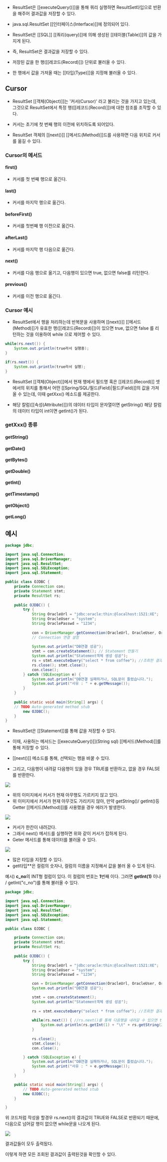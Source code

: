 - ResultSet은 [[executeQuery()]]을 통해 쿼리 실행하면 ResultSet타입으로 반환을 해주어 결과값을 저장할 수 있다.

- java.sql.ResultSet [[인터페이스(Interface)]]에 정의되어 있다.

- ResultSet은 [[SQL]] [[쿼리(query)]]에 의해 생성된 [[테이블(Table)]]의 값을 가지게 된다.

- 즉, ResultSet은 결과값을 저장할 수 있다.
- 저장된 값을 한 행([[레코드(Record)]]) 단위로 불러올 수 있다.
- 한 행에서 값을 가져올 때는 [[타입(Type)]]을 지정해 불러올 수 있다.

## Cursor

- ResultSet [[객체(Object)]]는 '커서(Cursor)' 라고 불리는 것을 가지고 있는데, 그것으로 ResultSet에서 특정 행([[레코드(Record)]])에 대한 참조를 조작할 수 있다.
- 커서는 초기에 첫 번째 행의 이전에 위치하도록 되어있다.

- ResultSet 객체의 [[next()]] [[메서드(Method)]]드를 사용하면 다음 위치로 커서를 옮길 수 있다.

### Cursor의 메서드

#### first()

- 커서를 첫 번째 행으로 옮긴다.
#### last() 

- 커서를 마지막 행으로 옮긴다.
#### beforeFirst()

- 커서를 첫번째 행 이전으로 옮긴다.
#### afterLast()

- 커서를 마지막 행 다음으로 옮긴다.
#### next()

- 커서를 다음 행으로 옮기고, 다음행이 있으면 true, 없으면 false를 리턴한다.
#### previous()

- 커서를 이전 행으로 옮긴다.

### Cursor 예시

- ResultSet에서 행을 처리하는데 반복문을 사용하며 [[next()]] [[메서드(Method)]]가 유효한 행([[레코드(Record)]])이 있으면 true, 없으면 false 를 리턴하는 것을 이용하여 while 으로 제어할 수 있다.

```java
while(rs.next()) {
	System.out.println(true라서 실행중); 
}

if(rs.next()) { 
	System.out.println(true라서 실행); 
}
```

- ResultSet [[객체(Object)]]에서 현재 행에서 필드명 혹은 [[레코드(Record)]] 셋에서의 위치를 통해서 어떤 [[Spring/SQL/필드(Field)|필드(Field)]]의 값을 가져올 수 있는데, 이때 getXxx() 메소드를 제공한다.

- 해당 칼럼([[속성(Attribute)]])의 데이터 타입이 문자열이면 getString() 해당 칼럼의 데이터 타입이 int이면 getInt()가 된다.

### getXxx() 종류

#### getString()

#### getDate()

#### getBytes()

#### getDouble()

#### getInt()

#### getTimestamp()

#### getObject()

#### getLong()


## 예시

```java
package jdbc; 

import java.sql.Connection; 
import java.sql.DriverManager; 
import java.sql.ResultSet; 
import java.sql.SQLException; 
import java.sql.Statement; 

public class OJDBC { 
	private Connection con; 
	private Statement stmt; 
	private ResultSet rs; 
	
	public OJDBC() { 
		try { 
			String OracleUrl = "jdbc:oracle:thin:@localhost:1521:XE"; 
			String OracleUser = "system"; 
			String OraclePasswd = "1234"; 
			
			con = DriverManager.getConnection(OracleUrl, OracleUser, OraclePasswd); 
			// Connection 연결 설정
			
			System.out.println("DB연결 성공"); 
			stmt = con.createStatement(); // Statement 만들기
			System.out.println("Statement객체 생성 성공"); 
			rs = stmt.executeQuery("select * from coffee"); //조회한 결과들을 ResultSet에 rs에 저장한다. 
			rs.close(); stmt.close(); 
			con.close(); 
		} catch (SQLException e) {
			System.out.println("DB연결 실패하거나, SQL문이 틀렸습니다."); 
			System.out.print("사유 : " + e.getMessage()); 
		} 
	} 
	
	public static void main(String[] args) { 
	// TODO Auto-generated method stub 
		new OJDBC(); 
	} 
}
```


- ResultSet은 [[Statement]]를 통해 값을 저장할 수 있다.
- 이때, 사용하는 메서드는 [[executeQuery()]](String sql) [[메서드(Method)]]를 통해 저장할 수 있다.
- [[next()]] 메소드를 통해, 선택되는 행을 바꿀 수 있다.

- 그리고, 다음행이 내려갈 다음행이 있을 경우 TRUE를 반환하고, 없을 경우 FALSE를 반환한다.

![](https://blog.kakaocdn.net/dn/k9YWa/btqEZ9kuQ06/AvAkgE4XORM0mQIi2M5hx0/img.png)

- 위의 이미지에서 커서가 현재 아무행도 가르키지 않고 있다.
- 위 이미지에서 커서가 현재 아무것도 가리키지 않아, 만약 getString()/ getInt()등 Getter [[메서드(Method)]]를 사용했을 경우 에러가 발생한다.

![](https://blog.kakaocdn.net/dn/cadHMb/btqE00fBm5t/yKIF92P6EdtKSFir3QsZ90/img.png)

- 커서가 한칸이 내려갔다.
- 그래서 next() 메서드를 실행하면 위와 같이 커서가 잡하게 된다.
- Geter 메서드를 통해 데이터를 불러올 수 있다.

![](https://blog.kakaocdn.net/dn/vluhM/btqE0xyq3Lo/thGr8TrNnZoKj0RxQMEHN1/img.png)

- 많은 타입을 지정할 수 있다.
- get타입**은 컬럼의 숫자나, 컬럼의 이름을 지정해서 값을 불러 올 수 있게 된다.

예시) **c_no**의 INT형 컬럼이 있다. 이 컬럼의 번호는 **1**번째 이다. 그러면 **getInt(1)** 이나 / getInt("c_no")를 통해 불러올 수 있다.

```java
package jdbc;

import java.sql.Connection;
import java.sql.DriverManager;
import java.sql.ResultSet;
import java.sql.SQLException;
import java.sql.Statement;

public class OJDBC {

	private Connection con;
	private Statement stmt;
	private ResultSet rs;
	
	public OJDBC() {
		try {
			String OracleUrl = "jdbc:oracle:thin:@localhost:1521:XE";
			String OracleUser = "system";
			String OraclePasswd = "1234";

			con = DriverManager.getConnection(OracleUrl, OracleUser, OraclePasswd);
			System.out.println("DB연결 성공");

			stmt = con.createStatement();
			System.out.println("Statement객체 생성 성공");
			
			rs = stmt.executeQuery("select * from coffee"); //조회한 결과들을 ResultSet에 rs에 저장한다.
			
			while(rs.next()) { //rs.next()를 통해 다음행을 내려갈 수 있으면 true를 반환하고, 커서를 한칸 내린다. 다음행이 없으면 false를 반환한다.
				System.out.println(rs.getInt(1) + "\t" + rs.getString(2)); //getInt(1)은 컬럼의 1번째 값을 Int형으로 가져온다. / getString(2)는 컬럼의 2번째 값을 String형으로 가져온다.
			}
			
			rs.close();
			stmt.close();
			con.close();

		} catch (SQLException e) {
			System.out.println("DB연결 실패하거나, SQL문이 틀렸습니다.");
			System.out.print("사유 : " + e.getMessage());
		}
	}

	public static void main(String[] args) {
		// TODO Auto-generated method stub
		new OJDBC();
	}

}
```

위 코드처럼 작성을 할경우 rs.next()의 결과값이 TRUE와 FALSE로 반환되기 때문에, 다음으로 넘어갈 행이 없으면 while문을 나오게 된다.

![](https://blog.kakaocdn.net/dn/kJijQ/btqE0xFcuuF/5RPHAE0WKVJnLhrFdfkuN1/img.png)

결과값들이 모두 출력됬다.

이렇게 하면 모든 조회된 결과값이 출력된것을 확인할 수 있다.
